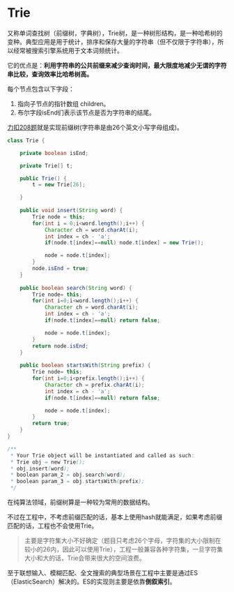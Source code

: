 # Trie

又称单词查找树（前缀树，字典树），Trie树，是一种树形结构，是一种哈希树的变种。典型应用是用于统计，排序和保存大量的字符串（但不仅限于字符串），所以经常被搜索引擎系统用于文本词频统计。

它的优点是：**利用字符串的公共前缀来减少查询时间，最大限度地减少无谓的字符串比较，查询效率比哈希树高。**

每个节点包含以下字段：

1. 指向子节点的指针数组 children。
2. 布尔字段isEnd们表示该节点是否为字符串的结尾。

[力扣208题](https://leetcode-cn.com/problems/implement-trie-prefix-tree/)就是实现前缀树(字符串是由26个英文小写字母组成)。

```java
class Trie {

    private boolean isEnd;

    private Trie[] t;

    public Trie() {
        t = new Trie[26];

    }
    
    public void insert(String word) {
        Trie node = this;
        for(int i = 0;i<word.length();i++) {
            Character ch = word.charAt(i);
            int index = ch - 'a';
            if(node.t[index]==null) node.t[index] = new Trie();

            node = node.t[index];
        }
        node.isEnd = true;
    }
    
    public boolean search(String word) {
        Trie node= this;
        for(int i=0;i<word.length();i++) {
            Character ch = word.charAt(i);
            int index = ch - 'a';
            if(node.t[index]==null) return false;

            node = node.t[index];
        }
        return node.isEnd;
    }
    
    public boolean startsWith(String prefix) {
        Trie node= this;
        for(int i=0;i<prefix.length();i++) {
            Character ch = prefix.charAt(i);
            int index = ch - 'a';
            if(node.t[index]==null) return false;

            node = node.t[index];
        }
        return true;
    }
}

/**
 * Your Trie object will be instantiated and called as such:
 * Trie obj = new Trie();
 * obj.insert(word);
 * boolean param_2 = obj.search(word);
 * boolean param_3 = obj.startsWith(prefix);
 */
```

在纯算法领域，前缀树算是一种较为常用的数据结构。

不过在工程中，不考虑前缀匹配的话，基本上使用hash就能满足，如果考虑前缀匹配的话，工程也不会使用Trie。

> 主要是字符集大小不好确定（题目只考虑26个字母，字符集的大小限制在较小的26内，因此可以使用Trie），工程一般兼容各种字符集，一旦字符集大小和大的话，Trie会带来很大的空间浪费。

至于联想输入、模糊匹配、全文搜索的典型场景在工程中主要是通过ES（ElasticSearch）解决的。ES的实现则主要是依靠**倒叙索引**。



